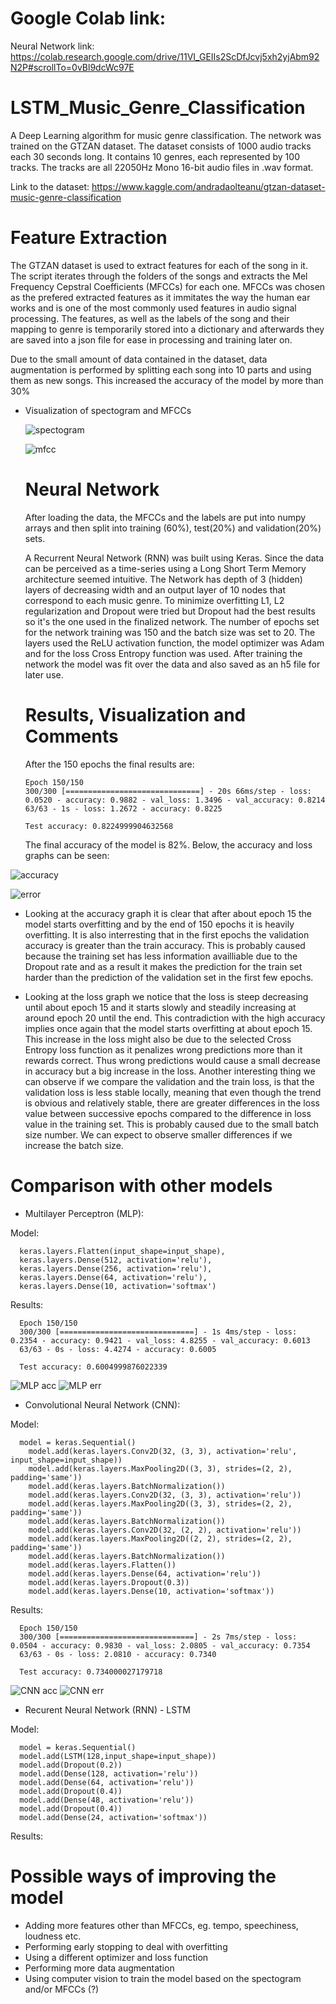 # Google Colab link:
Neural Network link:
https://colab.research.google.com/drive/11VI_GEIIs2ScDfJcvj5xh2yjAbm92N2P#scrollTo=0vBl9dcWc97E

# LSTM_Music_Genre_Classification
A Deep Learning algorithm for music genre classification. The network was trained on the GTZAN dataset. The dataset consists of 1000 audio tracks each 30 seconds long. It contains 10 genres, each represented by 100 tracks. The tracks are all 22050Hz Mono 16-bit audio files in .wav format.

Link to the dataset:
https://www.kaggle.com/andradaolteanu/gtzan-dataset-music-genre-classification

# Feature Extraction
The GTZAN dataset is used to extract features for each of the song in it. The script iterates through the folders of the songs and extracts the Mel Frequency Cepstral Coefficients (MFCCs) for each one. MFCCs was chosen as the prefered extracted features as it immitates the way the human ear works and is one of the most commonly used features in audio signal processing. The features, as well as the labels of the song and their mapping to genre is temporarily stored into a dictionary and afterwards they are saved into a json file for ease in processing and training later on.

Due to the small amount of data contained in the dataset, data augmentation is performed by splitting each song into 10 parts and using them as new songs. This increased the accuracy of the model by more than 30%

- Visualization of spectogram and MFCCs

  ![spectogram](https://user-images.githubusercontent.com/58198596/133607202-d45efc3b-2e06-48c9-b7a4-0d10bc2c28cc.png)
  
  ![mfcc](https://user-images.githubusercontent.com/58198596/133607199-afca9a28-54d6-48b4-ae05-311a908bd9a0.png)
  
  # Neural Network
  
  After loading the data, the MFCCs and the labels are put into numpy arrays and then split into training (60%), test(20%) and validation(20%) sets.
  
  A Recurrent Neural Network (RNN) was built using Keras. Since the data can be perceived as a time-series using a Long Short Term Memory architecture seemed intuitive. The Network has depth of 3 (hidden) layers of decreasing width and an output layer of 10 nodes that correspond to each music genre. To minimize overfitting L1, L2 regularization and Dropout were tried but Dropout had the best results so it's the one used in the finalized network. The number of epochs set for the network training was 150 and the batch size was set to 20. The layers used the ReLU activation function, the model optimizer was Adam and for the loss Cross Entropy function was used. After training the network the model was fit over the data and also saved as an h5 file for later use.
  
  # Results, Visualization and Comments
  
  After the 150 epochs the final results are:
  
      Epoch 150/150
      300/300 [==============================] - 20s 66ms/step - loss: 0.0520 - accuracy: 0.9882 - val_loss: 1.3496 - val_accuracy: 0.8214
      63/63 - 1s - loss: 1.2672 - accuracy: 0.8225

      Test accuracy: 0.8224999904632568
      
  The final accuracy of the model is 82%. Below, the accuracy and loss graphs can be seen:
      
![accuracy](https://user-images.githubusercontent.com/58198596/133620949-5c534090-b2df-4304-beab-609c9bf8f545.png)

![error](https://user-images.githubusercontent.com/58198596/133620939-b98f9feb-14d7-41a5-ba71-81bcd8701704.png)

- Looking at the accuracy graph it is clear that after about epoch 15 the model starts overfitting and by the end of 150 epochs it is heavily overfitting. It is also interresting that in the first epochs the validation accuracy is greater than the train accuracy. This is probably caused because the training set has less information availliable due to the Dropout rate and as a result it makes the prediction for the train set harder than the prediction of the validation set in the first few epochs. 

- Looking at the loss graph we notice that the loss is steep decreasing until about epoch 15 and it starts slowly and steadily increasing at around epoch 20 until the end. This contradiction with the high accuracy implies once again that the model starts overfitting at about epoch 15. This increase in the loss might also be due to the selected Cross Entropy loss function as it penalizes wrong predictions more than it rewards correct. Thus wrong predictions would cause a small decrease in accuracy but a big increase in the loss. Another interesting thing we can observe if we compare the validation and the train loss, is that the validation loss is less stable locally, meaning that even though the trend is obvious and relatively stable, there are greater differences in the loss value between successive epochs compared to the difference in loss value in the training set. This is probably caused due to the small batch size number. We can expect to observe smaller differences if we increase the batch size.

# Comparison with other models
- Multilayer Perceptron (MLP):

Model:

      keras.layers.Flatten(input_shape=input_shape),
      keras.layers.Dense(512, activation='relu'),
      keras.layers.Dense(256, activation='relu'),
      keras.layers.Dense(64, activation='relu'),
      keras.layers.Dense(10, activation='softmax')


Results:

      Epoch 150/150
      300/300 [==============================] - 1s 4ms/step - loss: 0.2354 - accuracy: 0.9421 - val_loss: 4.8255 - val_accuracy: 0.6013
      63/63 - 0s - loss: 4.4274 - accuracy: 0.6005

      Test accuracy: 0.6004999876022339
      
 ![MLP acc](https://user-images.githubusercontent.com/58198596/133778798-52552811-51e2-4f66-b511-f122e989e3ea.png) ![MLP err](https://user-images.githubusercontent.com/58198596/133778793-c12551d0-33ec-4a09-9ab4-222f2b282744.png)


- Convolutional Neural Network (CNN):

Model:

      model = keras.Sequential()
	    model.add(keras.layers.Conv2D(32, (3, 3), activation='relu', input_shape=input_shape))
	    model.add(keras.layers.MaxPooling2D((3, 3), strides=(2, 2), padding='same'))
	    model.add(keras.layers.BatchNormalization())
	    model.add(keras.layers.Conv2D(32, (3, 3), activation='relu'))
	    model.add(keras.layers.MaxPooling2D((3, 3), strides=(2, 2), padding='same'))
	    model.add(keras.layers.BatchNormalization())
	    model.add(keras.layers.Conv2D(32, (2, 2), activation='relu'))
	    model.add(keras.layers.MaxPooling2D((2, 2), strides=(2, 2), padding='same'))
	    model.add(keras.layers.BatchNormalization())
	    model.add(keras.layers.Flatten())
	    model.add(keras.layers.Dense(64, activation='relu'))
	    model.add(keras.layers.Dropout(0.3))
	    model.add(keras.layers.Dense(10, activation='softmax'))


Results:

      Epoch 150/150
      300/300 [==============================] - 2s 7ms/step - loss: 0.0504 - accuracy: 0.9830 - val_loss: 2.0805 - val_accuracy: 0.7354
      63/63 - 0s - loss: 2.0810 - accuracy: 0.7340

      Test accuracy: 0.734000027179718
      

 ![CNN acc](https://user-images.githubusercontent.com/58198596/133778876-a48225e7-ef6c-4e36-812c-fa0e750a3fd9.png) ![CNN err](https://user-images.githubusercontent.com/58198596/133778872-0182e0cc-2f32-4fd0-a772-d536d6702e6a.png)




- Recurent Neural Network (RNN) - LSTM

Model:

      model = keras.Sequential()
      model.add(LSTM(128,input_shape=input_shape))
      model.add(Dropout(0.2))
      model.add(Dense(128, activation='relu'))
      model.add(Dense(64, activation='relu'))
      model.add(Dropout(0.4))
      model.add(Dense(48, activation='relu'))
      model.add(Dropout(0.4))
      model.add(Dense(24, activation='softmax'))
      
      
Results:
      


# Possible ways of improving the model
- Adding more features other than MFCCs, eg. tempo, speechiness, loudness etc.
- Performing early stopping to deal with overfitting
- Using a different optimizer and loss function
- Performing more data augmentation
- Using computer vision to train the model based on the spectogram and/or MFCCs (?)

